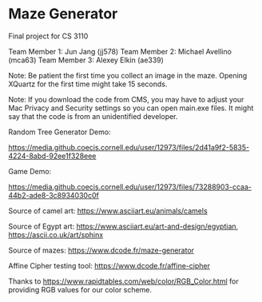 # Maze Generator
Final project for CS 3110

Team Member 1: Jun Jang (jj578)
Team Member 2: Michael Avellino (mca63)
Team Member 3: Alexey Elkin (ae339)

Note: Be patient the first time you collect an image in the maze. Opening XQuartz for the first time might take 15 seconds.

Note: If you download the code from CMS, you may have to adjust your Mac Privacy and Security settings so you can open main.exe files. It might say that the code is from an unidentified developer.

Random Tree Generator Demo:

https://media.github.coecis.cornell.edu/user/12973/files/2d41a9f2-5835-4224-8abd-92ee1f328eee

Game Demo:

https://media.github.coecis.cornell.edu/user/12973/files/73288903-ccaa-44b2-ade8-3c8934030c0f

Source of camel art: https://www.asciiart.eu/animals/camels

Source of Egypt art: https://www.asciiart.eu/art-and-design/egyptian, https://ascii.co.uk/art/sphinx 

Source of mazes: https://www.dcode.fr/maze-generator 

Affine Cipher testing tool: https://www.dcode.fr/affine-cipher 

Thanks to https://www.rapidtables.com/web/color/RGB_Color.html for providing RGB values for our color scheme.
